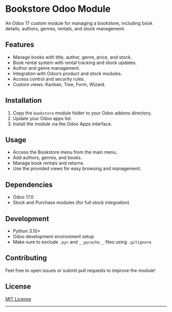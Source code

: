 # Bookstore Odoo Module

An Odoo 17 custom module for managing a bookstore, including book details, authors, genres, rentals, and stock management.

## Features

- Manage books with title, author, genre, price, and stock.
- Book rental system with rental tracking and stock updates.
- Author and genre management.
- Integration with Odoo’s product and stock modules.
- Access control and security rules.
- Custom views: Kanban, Tree, Form, Wizard.

## Installation

1. Copy the `bookstore` module folder to your Odoo addons directory.
2. Update your Odoo apps list.
3. Install the module via the Odoo Apps interface.

## Usage

- Access the Bookstore menu from the main menu.
- Add authors, genres, and books.
- Manage book rentals and returns.
- Use the provided views for easy browsing and management.

## Dependencies

- Odoo 17.0
- Stock and Purchase modules (for full stock integration)

## Development

- Python 3.10+
- Odoo development environment setup
- Make sure to exclude `.pyc` and `__pycache__` files using `.gitignore`.

## Contributing

Feel free to open issues or submit pull requests to improve the module!

## License

[MIT License](LICENSE)

---

